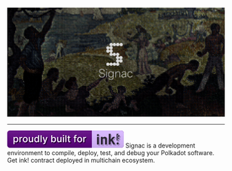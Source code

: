 ![](./media/signac_logo.png)

---
![Proudly built for Ink!](https://github.com/paritytech/ink/blob/master/.images/built-for-ink.svg)
Signac is a development environment to compile, deploy, test, and debug your Polkadot software. Get ink! contract deployed in multichain ecosystem.
